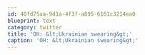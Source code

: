 ```yaml
---
id: 40fd75aa-9d1a-4f3f-a895-6161c3214ea0
blueprint: text
category: twitter
title: 'OH: &lt;Ukrainian swearing&gt;'
caption: 'OH: &lt;Ukrainian swearing&gt;'
---
```

